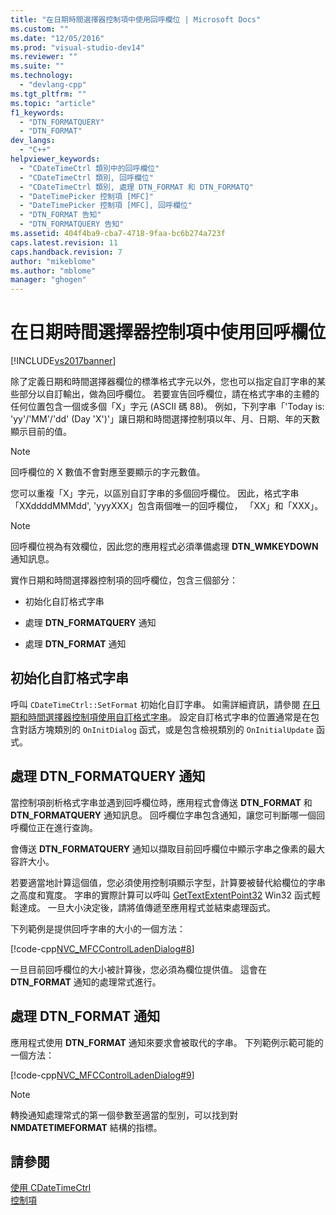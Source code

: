 ```yaml
---
title: "在日期時間選擇器控制項中使用回呼欄位 | Microsoft Docs"
ms.custom: ""
ms.date: "12/05/2016"
ms.prod: "visual-studio-dev14"
ms.reviewer: ""
ms.suite: ""
ms.technology: 
  - "devlang-cpp"
ms.tgt_pltfrm: ""
ms.topic: "article"
f1_keywords: 
  - "DTN_FORMATQUERY"
  - "DTN_FORMAT"
dev_langs: 
  - "C++"
helpviewer_keywords: 
  - "CDateTimeCtrl 類別中的回呼欄位"
  - "CDateTimeCtrl 類別, 回呼欄位"
  - "CDateTimeCtrl 類別, 處理 DTN_FORMAT 和 DTN_FORMATQ"
  - "DateTimePicker 控制項 [MFC]"
  - "DateTimePicker 控制項 [MFC], 回呼欄位"
  - "DTN_FORMAT 告知"
  - "DTN_FORMATQUERY 告知"
ms.assetid: 404f4ba9-cba7-4718-9faa-bc6b274a723f
caps.latest.revision: 11
caps.handback.revision: 7
author: "mikeblome"
ms.author: "mblome"
manager: "ghogen"
---
```

# 在日期時間選擇器控制項中使用回呼欄位
[!INCLUDE[vs2017banner](../assembler/inline/includes/vs2017banner.md)]

除了定義日期和時間選擇器欄位的標準格式字元以外，您也可以指定自訂字串的某些部分以自訂輸出，做為回呼欄位。  若要宣告回呼欄位，請在格式字串的主體的任何位置包含一個或多個「X」字元 \(ASCII 碼 88\)。  例如，下列字串「'Today is: 'yy'\/'MM'\/'dd' \(Day 'X'\)'」讓日期和時間選擇控制項以年、月、日期、年的天數顯示目前的值。  
  
> [!NOTE]
>  回呼欄位的 X 數值不會對應至要顯示的字元數值。  
  
 您可以重複「X」字元，以區別自訂字串的多個回呼欄位。  因此，格式字串「XXddddMMMdd', 'yyyXXX」包含兩個唯一的回呼欄位， 「XX」和「XXX」。  
  
> [!NOTE]
>  回呼欄位視為有效欄位，因此您的應用程式必須準備處理 **DTN\_WMKEYDOWN**  通知訊息。  
  
 實作日期和時間選擇器控制項的回呼欄位，包含三個部分：  
  
-   初始化自訂格式字串  
  
-   處理 **DTN\_FORMATQUERY** 通知  
  
-   處理 **DTN\_FORMAT** 通知  
  
## 初始化自訂格式字串  
 呼叫 `CDateTimeCtrl::SetFormat` 初始化自訂字串。  如需詳細資訊，請參閱 [在日期和時間選擇器控制項使用自訂格式字串](../mfc/using-custom-format-strings-in-a-date-and-time-picker-control.md)。  設定自訂格式字串的位置通常是在包含對話方塊類別的 `OnInitDialog` 函式，或是包含檢視類別的 `OnInitialUpdate` 函式。  
  
## 處理 DTN\_FORMATQUERY 通知  
 當控制項剖析格式字串並遇到回呼欄位時，應用程式會傳送 **DTN\_FORMAT** 和 **DTN\_FORMATQUERY** 通知訊息。  回呼欄位字串包含通知，讓您可判斷哪一個回呼欄位正在進行查詢。  
  
 會傳送 **DTN\_FORMATQUERY** 通知以擷取目前回呼欄位中顯示字串之像素的最大容許大小。  
  
 若要適當地計算這個值，您必須使用控制項顯示字型，計算要被替代給欄位的字串之高度和寬度。  字串的實際計算可以呼叫 [GetTextExtentPoint32](http://msdn.microsoft.com/library/windows/desktop/dd144938) Win32 函式輕鬆達成。  一旦大小決定後，請將值傳遞至應用程式並結束處理函式。  
  
 下列範例是提供回呼字串的大小的一個方法：  
  
 [!code-cpp[NVC_MFCControlLadenDialog#8](../mfc/codesnippet/CPP/using-callback-fields-in-a-date-and-time-picker-control_1.cpp)]  
  
 一旦目前回呼欄位的大小被計算後，您必須為欄位提供值。  這會在 **DTN\_FORMAT**  通知的處理常式進行。  
  
## 處理 DTN\_FORMAT 通知  
 應用程式使用 **DTN\_FORMAT** 通知來要求會被取代的字串。  下列範例示範可能的一個方法：  
  
 [!code-cpp[NVC_MFCControlLadenDialog#9](../mfc/codesnippet/CPP/using-callback-fields-in-a-date-and-time-picker-control_2.cpp)]  
  
> [!NOTE]
>  轉換通知處理常式的第一個參數至適當的型別，可以找到對 **NMDATETIMEFORMAT**  結構的指標。  
  
## 請參閱  
 [使用 CDateTimeCtrl](../mfc/using-cdatetimectrl.md)   
 [控制項](../mfc/controls-mfc.md)